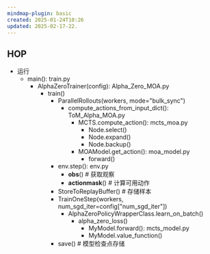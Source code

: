 ```yaml
---
mindmap-plugin: basic
created: 2025-01-24T10:26
updated: 2025-02-17-22.
---
```




## HOP
- 运行
    - main(): train.py
        - AlphaZeroTrainer(config): Alpha_Zero_MOA.py
            - train()
                - ParallelRollouts(workers, mode="bulk_sync")
                    - compute_actions_from_input_dict(): ToM_Alpha_MOA.py
                        - MCTS.compute_action(): mcts_moa.py
                            - Node.select()
                            - Node.expand()
                            - Node.backup()
                        - MOAModel.get_action(): moa_model.py
                            - forward()
                - env.step(): env.py
                    - __obs__()  # 获取观察
                    - __actionmask__()  # 计算可用动作
                - StoreToReplayBuffer()  # 存储样本
                - TrainOneStep(workers, num_sgd_iter=config["num_sgd_iter"])
                    - AlphaZeroPolicyWrapperClass.learn_on_batch()
                        - alpha_zero_loss()
                            - MyModel.forward(): mcts_model.py
                            - MyModel.value_function()
                - save()  # 模型检查点存储
